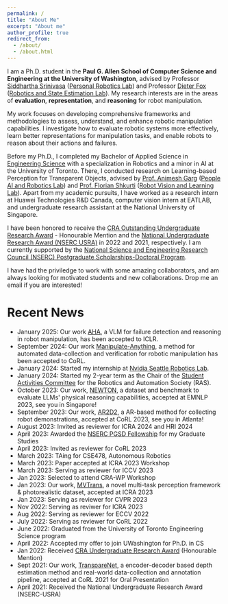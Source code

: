 ```yaml
---
permalink: /
title: "About Me"
excerpt: "About me"
author_profile: true
redirect_from: 
  - /about/
  - /about.html
---
```


I am a Ph.D. student in the **Paul G. Allen School of Computer Science and Engineering at the University of Washington**, advised by Professor [Siddhartha Srinivasa](https://goodrobot.ai) ([Personal Robotics Lab](https://personalrobotics.cs.washington.edu/)) and Professor [Dieter Fox](https://homes.cs.washington.edu/~fox/) ([Robotics and State Estimation Lab](https://rse-lab.cs.washington.edu/people/)). My research interests are in the areas of **evaluation**, **representation**, and **reasoning** for robot manipulation.

My work focuses on developing comprehensive frameworks and methodologies to assess, understand, and enhance robotic manipulation capabilities. I investigate how to evaluate robotic systems more effectively, learn better representations for manipulation tasks, and enable robots to reason about their actions and failures.

Before my Ph.D., I completed my Bachelor of Applied Science in [Engineering Science](https://engsci.utoronto.ca/program/what-is-engsci/) with a specialization in Robotics and a minor in AI at the University of Toronto. There, I conducted research on Learning-based Perception for Transparent Objects, advised by [Prof. Animesh Garg](https://animesh.garg.tech/) ([People AI and Robotics Lab](https://www.pair.toronto.edu)) and [Prof. Florian Shkurti](http://www.cs.toronto.edu/~florian/) ([Robot Vision and Learning Lab](https://rvl.cs.toronto.edu/#/)). Apart from my academic pursuits, I have worked as a research intern at Huawei Technologies R&D Canada, computer vision intern at EATLAB, and undergraduate research assistant at the National University of Singapore.

I have been honored to receive the [CRA Outstanding Undergraduate Research Award](https://cra.org/about/awards/outstanding-undergraduate-researcher-award/#2022) - Honourable Mention and the [National Undergraduate Research Award (NSERC USRA)](https://www.nserc-crsng.gc.ca/students-etudiants/ug-pc/usra-brpc_eng.asp) in 2022 and 2021, respectively. I am currently supported by the [National Science and Engineering Research Council (NSERC) Postgraduate Scholarships-Doctoral Program](https://www.nserc-crsng.gc.ca/Students-Etudiants/PG-CS/cgrsd-besrd_eng.asp).

I have had the priviledge to work with some amazing collaborators, and am always looking for motivated students and new collaborations. Drop me an email if you are interested!

Recent News
======
* January 2025: Our work [AHA](https://aha-vlm.github.io), a VLM for failure detection and reasoning in robot manipulation, has been accepted to ICLR.
* September 2024: Our work [Manipulate-Anything](https://robot-ma.github.io), a method for automated data-collection and verification for robotic manipulation has been accepted to CoRL.
* January 2024: Started my internship at [Nvidia Seattle Robotics Lab](https://research.nvidia.com/labs/srl/).
* January 2024: Started my 2-year term as the Chair of the [Student Activities Committee](https://www.ieee-ras.org/about-ras/governance/member-activities-board/student-activities-committee) for the Robotics and Automation Society (RAS).
* October 2023: Our work, [NEWTON](https://arxiv.org/abs/2310.07018), a dataset and benchmark to evaluate LLMs' physical reasoning capabilities, accepted at EMNLP 2023, see you in Singapore!
* September 2023: Our work, [AR2D2](https://arxiv.org/abs/2306.13818), a AR-based method for collecting robot demonstrations, accepted at CoRL 2023, see you in Atlanta!
* August 2023: Invited as reviewer for ICRA 2024 and HRI 2024
* April 2023: Awarded the [NSERC PGSD Fellowship](https://www.nserc-crsng.gc.ca/students-etudiants/pg-cs/bellandpostgrad-belletsuperieures_eng.asp) for my Graduate Studies
* April 2023: Invited as reviewer for CoRL 2023
* March 2023: TAing for CSE478, Autonomous Robotics
* March 2023: Paper accepted at ICRA 2023 Workshop
* March 2023: Serving as reviewer for ICCV 2023
* Jan 2023: Selected to attend CRA-WP Workshop
* Jan 2023: Our work, [MVTrans](https://arxiv.org/abs/2302.11683), a novel multi-task perception framework & photorealistic dataset, accepted at ICRA 2023
* Jan 2023: Serving as reviewer for CVPR 2023
* Nov 2022: Serving as reviwer for ICRA 2023
* Aug 2022: Serving as reviewer for ECCV 2022
* July 2022: Serving as reviewer for CoRL 2022
* June 2022: Graduated from the University of Toronto Engineering Science program
* April 2022: Accepted my offer to join UWashington for Ph.D. in CS
* Jan 2022: Received [CRA Undergraduate Research Award](https://cra.org/about/awards/outstanding-undergraduate-researcher-award/#2022) (Honourable Mention)
* Sept 2021: Our work, [TranspareNet](https://arxiv.org/abs/2110.00087), a encoder-decoder based depth estimation method and real-world data-collection and annotation pipeline, accepted at CoRL 2021 for Oral Presentation
* April 2021: Received the National Undergraduate Research Award (NSERC-USRA)



